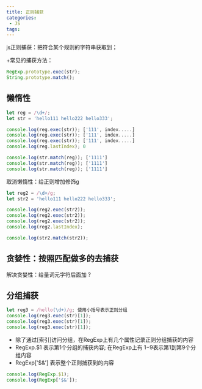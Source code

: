 ```yaml
---
title: 正则捕获
categories:
 - JS
tags:
---
```


js正则捕获：把符合某个规则的字符串获取到；

+常见的捕获方法：

```javascript
RegExp.prototype.exec(str);
String.prototype.match();
```

## 懒惰性

```javascript
let reg = /\d+/;
let str = 'hello111 hello222 hello333';

console.log(reg.exec(str)); ['111', index.....]
console.log(reg.exec(str)); ['111', index.....]
console.log(reg.exec(str)); ['111', index.....]
console.log(reg.lastIndex); 0

console.log(str.match(reg)); ['1111']
console.log(str.match(reg)); ['1111']
console.log(str.match(reg)); ['1111']
```

取消懒惰性：给正则增加修饰g

```javascript
let reg2 = /\d+/g;
let str2 = 'hello111 hello222 hello333';

console.log(reg2.exec(str2));
console.log(reg2.exec(str2));
console.log(reg2.exec(str2));
console.log(reg2.lastIndex);

console.log(str2.match(str2));
```

## 贪婪性：按照匹配做多的去捕获

解决贪婪性：给量词元字符后面加 ?

## 分组捕获

```javascript
let reg3 = /hello(\d+)/g; 使用小括号表示正则分组
console.log(reg3.exec(str)[1]);
console.log(reg3.exec(str)[1]);
console.log(reg3.exec(str)[1]);
```

* 除了通过[索引]访问分组，在RegExp上有几个属性记录正则分组捕获的内容
* RegExp.$1 表示第1个分组的捕获内容; 在RegExp上有 $1-$9表示第1到第9个分组内容
* RegExp['$&'] 表示整个正则捕获到的内容
  
```javascript
console.log(RegExp.$1);
console.log(RegExp['$&']);
```
